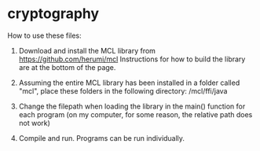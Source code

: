# cryptography

How to use these files:

1. Download and install the MCL library from https://github.com/herumi/mcl
Instructions for how to build the library are at the bottom of the page.

2. Assuming the entire MCL library has been installed in a folder called "mcl", place these folders in the following directory: /mcl/ffi/java


3. Change the filepath when loading the library in the main() function for each program (on my computer, for some reason, the relative path does not work)

4. Compile and run. Programs can be run individually.




